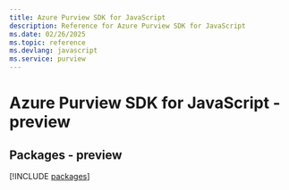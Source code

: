 ```yaml
---
title: Azure Purview SDK for JavaScript
description: Reference for Azure Purview SDK for JavaScript
ms.date: 02/26/2025
ms.topic: reference
ms.devlang: javascript
ms.service: purview
---
```

# Azure Purview SDK for JavaScript - preview
## Packages - preview
[!INCLUDE [packages](purview-index.md)]